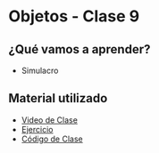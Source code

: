 # Objetos - Clase 9

## ¿Qué vamos a aprender?

* Simulacro

## Material utilizado

* [Video de Clase](https://youtu.be/TH4eXp7Tq_o)
* [Ejercicio](https://docs.google.com/document/d/1Gt4WhECZvDmlqjWempskDMmLDvi-2s8WgOy01SvJbiQ/)
* [Código de Clase](https://github.com/pdep-st/seguimiento/tree/main/seguimiento/2023/objetos/practica/src/simulacro.wlk)